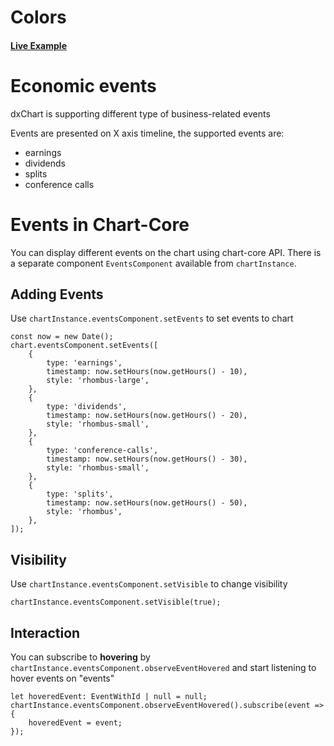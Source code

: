 # Colors

#### <!--CSB_LINK-->[Live Example](https://codesandbox.io/s/q4r4f5)<!--/CSB_LINK-->

# Economic events

dxChart is supporting different type of business-related events

Events are presented on X axis timeline, the supported events are:

-   earnings
-   dividends
-   splits
-   conference calls

# Events in Chart-Core

You can display different events on the chart using chart-core API.
There is a separate component `EventsComponent` available from `chartInstance`.

## Adding Events

Use `chartInstance.eventsComponent.setEvents` to set events to chart

```
const now = new Date();
chart.eventsComponent.setEvents([
	{
		type: 'earnings',
		timestamp: now.setHours(now.getHours() - 10),
		style: 'rhombus-large',
	},
	{
		type: 'dividends',
		timestamp: now.setHours(now.getHours() - 20),
		style: 'rhombus-small',
	},
	{
		type: 'conference-calls',
		timestamp: now.setHours(now.getHours() - 30),
		style: 'rhombus-small',
	},
	{
		type: 'splits',
		timestamp: now.setHours(now.getHours() - 50),
		style: 'rhombus',
	},
]);
```

## Visibility

Use `chartInstance.eventsComponent.setVisible` to change visibility
```
chartInstance.eventsComponent.setVisible(true);
```

## Interaction

You can subscribe to **hovering** by `chartInstance.eventsComponent.observeEventHovered` and start listening to hover events on "events"

```
let hoveredEvent: EventWithId | null = null;
chartInstance.eventsComponent.observeEventHovered().subscribe(event => {
	hoveredEvent = event;
});
```

